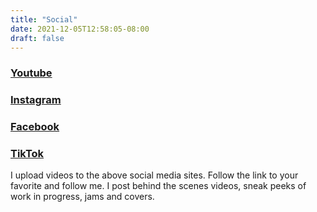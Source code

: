 ```yaml
---
title: "Social"
date: 2021-12-05T12:58:05-08:00
draft: false
---
```

### [Youtube](https://www.youtube.com/channel/UCFRu6VRcgELYWdV10ORnmFQ)
### [Instagram](https://www.instagram.com/hark.fun/)
### [Facebook](https://www.facebook.com/hark.fun)
### [TikTok](https://www.tiktok.com/@hark.fun?lang=en)

I upload videos to the above social media sites. Follow the link to your favorite and follow me. I post behind the scenes videos, sneak peeks of work in progress, jams and covers.